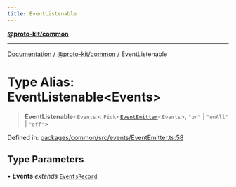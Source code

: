 ```yaml
---
title: EventListenable
---
```


[**@proto-kit/common**](../README.md)

***

[Documentation](../../../README.md) / [@proto-kit/common](../README.md) / EventListenable

# Type Alias: EventListenable\<Events\>

> **EventListenable**\<`Events`\>: `Pick`\<[`EventEmitter`](../classes/EventEmitter.md)\<`Events`\>, `"on"` \| `"onAll"` \| `"off"`\>

Defined in: [packages/common/src/events/EventEmitter.ts:58](https://github.com/proto-kit/framework/blob/28efa802e3737fc3b77339148b307ef7246f3ef1/packages/common/src/events/EventEmitter.ts#L58)

## Type Parameters

• **Events** *extends* [`EventsRecord`](EventsRecord.md)
